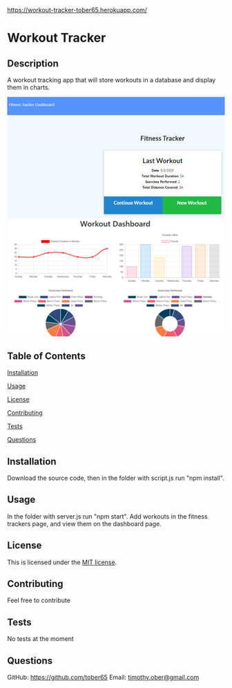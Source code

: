 https://workout-tracker-tober65.herokuapp.com/

# Workout Tracker

## Description 
A workout tracking app that will store workouts in a database and display them in charts.

<img src="./assets/images/workout_tracker1.png">
<img src="./assets/images/workout_tracker2.png">

## Table of Contents 
[Installation](#installation)

[Usage](#usage)

[License](#license)

[Contributing](#contributing)

[Tests](#tests)

[Questions](#questions)
## Installation
Download the source code, then in the folder with script.js run "npm install". 

## Usage
In the folder with server.js run "npm start". Add workouts in the fitness trackers page, and view them on the dashboard page.

## License
This is licensed under the [MIT license](https://choosealicense.com/licenses/mit/).

## Contributing
Feel free to contribute

## Tests
No tests at the moment

## Questions
GitHub: https://github.com/tober65
Email: timothy.ober@gmail.com